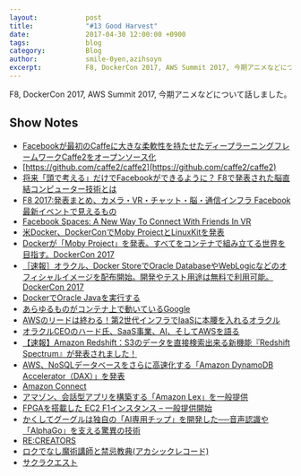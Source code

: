 ```yaml
---
layout:            post
title:             "#13 Good Harvest"
date:              2017-04-30 12:00:00 +0900
tags:              blog
category:          Blog
author:            smile-0yen,azihsoyn
excerpt:           F8, DockerCon 2017, AWS Summit 2017, 今期アニメなどについて話しました。
---
```


F8, DockerCon 2017, AWS Summit 2017, 今期アニメなどについて話しました。

## Show Notes
- [Facebookが最初のCaffeに大きな柔軟性を持たせたディープラーニングフレームワークCaffe2をオープンソース化](http://jp.techcrunch.com/2017/04/19/20170418facebook-open-sources-caffe2-its-flexible-deep-learning-framework-of-choice/)
- [https://github.com/caffe2/caffe2](https://github.com/caffe2/caffe2)
- [将来「頭で考える」だけでFacebookができるように？ F8で発表された脳直結コンピューター技術とは](http://www.gizmodo.jp/2017/04/f8-brain-to-computer-interface.html)
- [F8 2017:発表まとめ、カメラ・VR・チャット・脳・通信インフラ Facebook最新イベントで見えるもの](http://techwave.jp/archives/f8-2017-summary.html)
- [Facebook Spaces: A New Way To Connect With Friends In VR](https://newsroom.fb.com/news/2017/04/facebook-spaces/)
- [米Docker、DockerConでMoby ProjectとLinuxKitを発表](http://www.atmarkit.co.jp/ait/articles/1704/19/news051.html)
- [Dockerが「Moby Project」を発表。すべてをコンテナで組み立てる世界を目指す。DockerCon 2017](http://www.publickey1.jp/blog/17/dockermoby_projectdockercon_2017.html)
- [［速報］オラクル、Docker StoreでOracle DatabaseやWebLogicなどのオフィシャルイメージを配布開始。開発やテスト用途は無料で利用可能。DockerCon 2017
](http://www.publickey1.jp/blog/17/docker_store_oracle_database.html)
- [DockerでOracle Javaを実行する](http://dev.classmethod.jp/tool/docker/run-oracle-java-on-docker/)
- [あらゆるものがコンテナ上で動いているGoogle](https://www.infoq.com/jp/news/2014/06/everything-google-containers)
- [AWSのリードは終わる！第2世代インフラでIaaSに本腰を入れるオラクル](http://ascii.jp/elem/000/001/233/1233881/)
- [オラクルCEOのハード氏、SaaS事業、AI、そしてAWSを語る](http://ascii.jp/elem/000/001/472/1472555/)
- [【速報】Amazon Redshift：S3のデータを直接検索出来る新機能『Redshift Spectrum』が発表されました！ ](http://dev.classmethod.jp/cloud/aws/amazon-redshift-spectrum-is-released/)
- [AWS、NoSQLデータベースをさらに高速化する「Amazon DynamoDB Accelerator（DAX）」を発表
](http://cloud.watch.impress.co.jp/docs/news/1056894.html)
- [Amazon Connect](https://aws.amazon.com/jp/connect/)
- [アマゾン、会話型アプリを構築する「Amazon Lex」を一般提供](https://japan.cnet.com/article/35100062/)
- [FPGAを搭載した EC2 F1インスタンス – 一般提供開始](https://aws.amazon.com/jp/blogs/news/ec2-f1-instances-with-fpgas-now-generally-available/)
- [かくしてグーグルは独自の「AI専用チップ」を開発した──音声認識や「AlphaGo」を支える驚異の技術](http://wired.jp/2017/04/18/google-building-ai-chip/)
- [RE:CREATORS](http://recreators.tv/)
- [ロクでなし魔術講師と禁忌教典(アカシックレコード)](http://rokuaka.jp/)
- [サクラクエスト](http://sakura-quest.com/)

